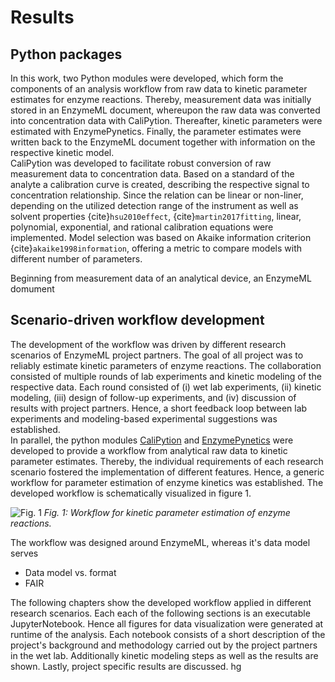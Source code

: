 # Results

## Python packages

In this work, two Python modules were developed, which form the components of an analysis workflow from raw data to kinetic parameter estimates for enzyme reactions. Thereby, measurement data was initially stored in an EnzymeML document, whereupon the raw data was converted into concentration data with CaliPytion. Thereafter, kinetic parameters were estimated with EnzymePynetics. Finally, the parameter estimates were written back to the EnzymeML document together with information on the respective kinetic model.  
CaliPytion was developed to facilitate robust conversion of raw measurement data to concentration data. Based on a standard of the analyte a calibration curve is created, describing the respective signal to concentration relationship. Since the relation can be linear or non-liner, depending on the utilized detection range of the instrument as well as solvent properties {cite}`hsu2010effect`, {cite}`martin2017fitting`, linear, polynomial, exponential, and rational calibration equations were implemented. Model selection was based on Akaike information criterion {cite}`akaike1998information`, offering a metric to compare models with different number of parameters.

Beginning from measurement data of an analytical device, an EnzymeML domument

## Scenario-driven workflow development

The development of the workflow was driven by different research scenarios of EnzymeML project partners. The goal of all project was to reliably estimate kinetic parameters of enzyme reactions. The collaboration consisted of multiple rounds of lab experiments and kinetic modeling of the respective data. Each round consisted of (i) wet lab experiments, (ii) kinetic modeling, (iii) design of follow-up experiments, and (iv) discussion of results with project partners. Hence, a short feedback loop between lab experiments and modeling-based experimental suggestions was established.  
In parallel, the python modules [CaliPytion](method:calipytion) and [EnzymePynetics](method:enzymepynetics) were developed to provide a workflow from analytical raw data to kinetic parameter estimates. Thereby, the individual requirements of each research scenario fostered the implementation of different features. Hence, a generic workflow for parameter estimation of enzyme kinetics was established. The developed workflow is schematically visualized in figure 1.

![Fig. 1](images/concept_workflow.png)
_Fig. 1: Workflow for kinetic parameter estimation of enzyme reactions._

The workflow was designed around EnzymeML, whereas it's data model serves

- Data model vs. format
- FAIR

The following chapters show the developed workflow applied in different research scenarios. Each each of the following sections is an executable JupyterNotebook. Hence all figures for data visualization were generated at runtime of the analysis.
Each notebook consists of a short description of the project's background and methodology carried out by the project partners in the wet lab. Additionally kinetic modeling steps as well as the results are shown. Lastly, project specific results are discussed.
hg

